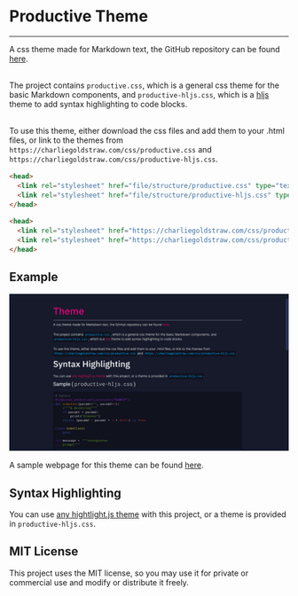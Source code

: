 # Productive Theme
----

A css theme made for Markdown text, the GitHub repository can be found [here](https://github.com/CGoldstraw/Productive-Markdown-CSS).<br><br>

The project contains `productive.css`, which is a general css theme for the basic Markdown components, and `productive-hljs.css`, which is a [hljs](https://highlightjs.org/) theme to add syntax highlighting to code blocks.<br><br>

To use this theme, either download the css files and add them to your .html files, or link to the themes from `https://charliegoldstraw.com/css/productive.css` and `https://charliegoldstraw.com/css/productive-hljs.css`.

```html
<head>
  <link rel="stylesheet" href="file/structure/productive.css" type="text/css">
  <link rel="stylesheet" href="file/structure/productive-hljs.css" type="text/css">
</head>
```
```html
<head>
  <link rel="stylesheet" href="https://charliegoldstraw.com/css/productive.css" type="text/css">
  <link rel="stylesheet" href="https://charliegoldstraw.com/css/productive-hljs.css" type="text/css">
</head>
```

## Example
![Example Webpage](assets/example.png)

A sample webpage for this theme can be found [here](https://www.charliegoldstraw.com/projects/productive).

## Syntax Highlighting
You can use [any hightlight.js theme](https://highlightjs.org/static/demo/) with this project, or a theme is provided in `productive-hljs.css`.

## MIT License
This project uses the MIT license, so you may use it for private or commercial use and modify or distribute it freely.
